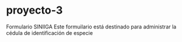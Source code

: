 # proyecto-3
Formulario SINIIGA
Este formuilario está destinado para administrar la cédula de identificación de especie
